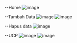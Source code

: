 --Home
![image](https://github.com/user-attachments/assets/3d5fe667-7514-40d5-bbb6-8a77b4973070)

--Tambah Data
![image](https://github.com/user-attachments/assets/47554f0f-5ef5-4915-abeb-c0ee8c6143a5)
![image](https://github.com/user-attachments/assets/41301ad9-2dd0-4810-b193-0cd975170888)


--Hapus data
![image](https://github.com/user-attachments/assets/b55f567e-56c3-4ca1-a856-736891934e3f)

--UCP
![image](https://github.com/user-attachments/assets/fedebdf7-e439-4091-a8e8-e9439c22b061)
![image](https://github.com/user-attachments/assets/18a2c47b-892f-4e66-b985-d60208cefb9d)
